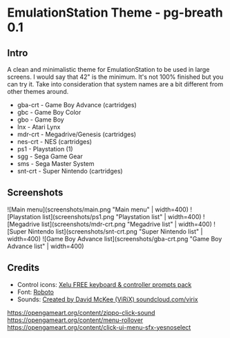 EmulationStation Theme - pg-breath 0.1
======================================

Intro
-----

A clean and minimalistic theme for EmulationStation to be used in large screens.
I would say that 42" is the minimum. It's not 100% finished but you can try it.
Take into consideration that system names are a bit different from other themes
around.

  - gba-crt - Game Boy Advance (cartridges)
  - gbc - Game Boy Color
  - gbo - Game Boy
  - lnx - Atari Lynx
  - mdr-crt - Megadrive/Genesis (cartridges)
  - nes-crt - NES (cartridges)
  - ps1 - Playstation (1)
  - sgg - Sega Game Gear
  - sms - Sega Master System
  - snt-crt - Super Nintendo (cartridges)


Screenshots
-----------

![Main menu](screenshots/main.png "Main menu" | width=400)
![Playstation list](screenshots/ps1.png "Playstation list" | width=400)
![Megadrive list](screenshots/mdr-crt.png "Megadrive list" | width=400)
![Super Nintendo list](screenshots/snt-crt.png "Super Nintendo list" | width=400)
![Game Boy Advance list](screenshots/gba-crt.png "Game Boy Advance list" | width=400)


Credits
-------

  - Control icons: [Xelu FREE keyboard & controller prompts pack](https://thoseawesomeguys.com/prompts/)
  - Font: [Roboto](https://fonts.google.com/specimen/Roboto?selection.family=Roboto)
  - Sounds: [Created by David McKee (ViRiX) soundcloud.com/virix](https://opengameart.org/content/ui-sound-effects-pack)

https://opengameart.org/content/zippo-click-sound
https://opengameart.org/content/menu-rollover
https://opengameart.org/content/click-ui-menu-sfx-yesnoselect
